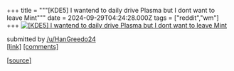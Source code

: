 +++
title = """[KDE5] I wantend to daily drive Plasma but I dont want to leave Mint"""
date = 2024-09-29T04:24:28.000Z
tags = ["reddit","wm"]
+++
[![[KDE5] I wantend to daily drive Plasma but I dont want to leave Mint](https://preview.redd.it/kj7qkv9sdord1.png?width=640&crop=smart&auto=webp&s=5afa569e746ddbdca3829319f3570a31831e3349 "[KDE5] I wantend to daily drive Plasma but I dont want to leave Mint")](https://www.reddit.com/r/unixporn/comments/1frwano/kde5_i_wantend_to_daily_drive_plasma_but_i_dont/)

submitted by [/u/HanGreedo24](https://www.reddit.com/user/HanGreedo24)  
[\[link\]](https://i.redd.it/kj7qkv9sdord1.png) [\[comments\]](https://www.reddit.com/r/unixporn/comments/1frwano/kde5_i_wantend_to_daily_drive_plasma_but_i_dont/)

[[source]](https://www.reddit.com/r/unixporn/comments/1frwano/kde5_i_wantend_to_daily_drive_plasma_but_i_dont/)
